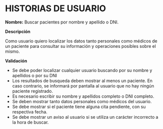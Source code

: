 # HISTORIAS DE USUARIO

**Nombre:** Buscar pacientes por nombre y apellido o DNI.

**Descripción**

Como usuario quiero localizar los datos tanto personales como médicos de un paciente para consultar su información y operaciones posibles sobre el mismo.

**Validación**

* Se debe poder localizar cualquier usuario buscando por su nombre y apellidos o por su DNI
* Los resultados de busqueda deben mostrar al menos un paciente. En caso contrario, se informará por pantalla al usuario que no hay ningún paciente registrado.
* Es necesario escribir su nombre y apellidos completo o DNI completo.
* Se deben mostrar tanto datos personales como médicos del usuario.
* Se debe mostrar si el paciente tiene alguna cita pendiente, con su respectiva fecha.
* Se debe mostrar un aviso al usuario si se utiliza un carácter incorrecto a la hora de buscar.
